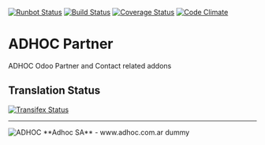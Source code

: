 [![Runbot Status](http://runbot.adhoc.com.ar/runbot/badge/flat/12/11.0.svg)](http://runbot.adhoc.com.ar/runbot/repo/github-com-ingadhoc-partner-12)
[![Build Status](https://travis-ci.org/ingadhoc/partner.svg?branch=11.0)](https://travis-ci.org/ingadhoc/partner)
[![Coverage Status](https://coveralls.io/repos/ingadhoc/partner/badge.png?branch=11.0)](https://coveralls.io/r/ingadhoc/partner?branch=11.0)
[![Code Climate](https://codeclimate.com/github/ingadhoc/partner/badges/gpa.svg)](https://codeclimate.com/github/ingadhoc/partner)

# ADHOC Partner

ADHOC Odoo Partner and Contact related addons

[//]: # (addons)
[//]: # (end addons)

Translation Status
------------------
[![Transifex Status](https://www.transifex.com/projects/p/ingadhoc-partner-11-0/chart/image_png)](https://www.transifex.com/projects/p/ingadhoc-partner-11-0)

----

<img alt="ADHOC" src="http://fotos.subefotos.com/83fed853c1e15a8023b86b2b22d6145bo.png" />
**Adhoc SA** - www.adhoc.com.ar
dummy
